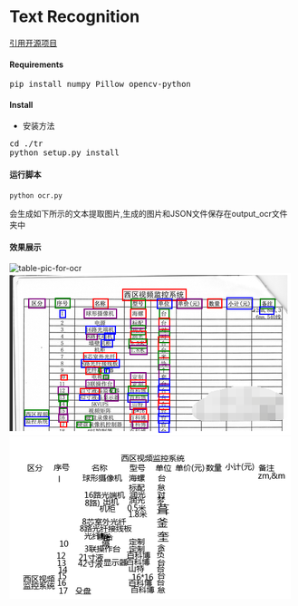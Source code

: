 # Text Recognition 

[引用开源项目](https://github.com/myhub/tr)
#### Requirements
<pre>pip install numpy Pillow opencv-python
</pre>
#### Install

+ 安装方法
<pre>
cd ./tr
python setup.py install
</pre>

#### 运行脚本
```
python ocr.py
```
会生成如下所示的文本提取图片,生成的图片和JSON文件保存在output_ocr文件夹中

#### 效果展示
![table-pic-for-ocr](https://raw.githubusercontent.com/myhub/tr/master/imgs/id_card.jpeg)
![color_pil](https://github.com/Deeachain/OCR/blob/master/ocr_output/color_pil.png)
![blank_pil](https://github.com/Deeachain/OCR/blob/master/ocr_output/blank_pil.png)

